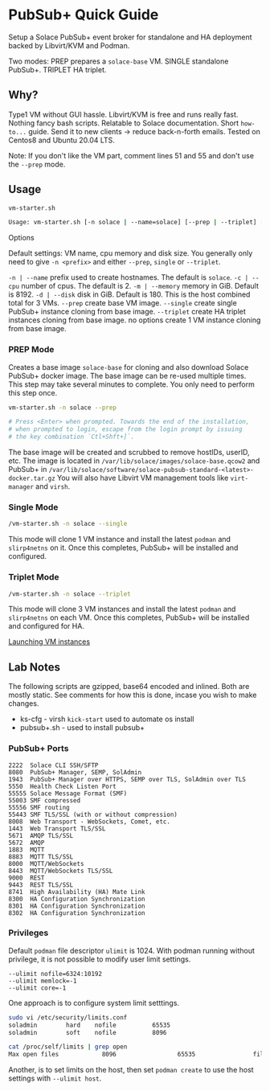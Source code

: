 # PubSub+ Quick Guide

Setup a Solace PubSub+ event broker for standalone and HA deployment backed by Libvirt/KVM and Podman.

Two modes: PREP prepares a `solace-base` VM. SINGLE standalone PubSub+. TRIPLET HA triplet.

## Why?

Type1 VM without GUI hassle. Libvirt/KVM is free and runs really fast. Nothing fancy bash scripts. Relatable to Solace documentation. Short `how-to...` guide. Send it to new clients -> reduce back-n-forth emails. Tested on Centos8 and Ubuntu 20.04 LTS.

Note: If you don't like the VM part, comment lines 51 and 55 and don't use the `--prep` mode.

## Usage

```bash
vm-starter.sh

Usage: vm-starter.sh [-n solace | --name=solace] [--prep | --triplet] [-c 2 | --cpu=2] [-m 4096 | --memory=4096] [-d 50 | --disk=50]
```

Options

Default settings: VM name, cpu memory and disk size. You generally only need to give `-n <prefix>` and either `--prep`, `single` or `--triplet`.

`-n | --name`     prefix used to create hostnames. The default is `solace`.
`-c | --cpu`      number of cpus. The default is 2.
`-m | --memory`   memory in GiB. Default is 8192.
`-d | --disk`     disk in GiB. Default is 180. This is the host combined total for 3 VMs.
`--prep`          create base VM image.
`--single`        create single PubSub+ instance cloning from base image.
`--triplet`       create HA triplet instances cloning from base image.
no options        create 1 VM instance cloning from base image.

### PREP Mode

Creates a base image `solace-base` for cloning and also download Solace PubSub+ docker image. The base image can be re-used multiple times. This step may take several minutes to complete. You only need to perform this step once.

```bash
vm-starter.sh -n solace --prep

# Press <Enter> when prompted. Towards the end of the installation, 
# when prompted to login, escape from the login prompt by issuing 
# the key combination `Ctl+Shft+]`.
```

The base image will be created and scrubbed to remove hostIDs, userID, etc. The image is located in `/var/lib/solace/images/solace-base.qcow2` and PubSub+ in `/var/lib/solace/software/solace-pubsub-standard-<latest>-docker.tar.gz` You will also have Libvirt VM management tools like `virt-manager` and `virsh`.

### Single Mode

```bash
/vm-starter.sh -n solace --single
```

This mode will clone 1 VM instance and install the latest `podman` and `slirp4netns` on it. Once this completes, PubSub+ will be installed and configured.

### Triplet Mode

```bash
/vm-starter.sh -n solace --triplet
```

This mode will clone 3 VM instances and install the latest `podman` and `slirp4netns` on each VM. Once this completes, PubSub+ will be installed and configured for HA.

[Launching VM instances](docs/virtual_machine.md)

## Lab Notes

The following scripts are gzipped, base64 encoded and inlined. Both are mostly static. See comments for how this is done, incase you wish to make changes. 

- ks-cfg - virsh `kick-start` used to automate os install
- pubsub+.sh - used to install pubsub+

### PubSub+ Ports

    2222  Solace CLI SSH/SFTP
    8080  PubSub+ Manager, SEMP, SolAdmin
    1943  PubSub+ Manager over HTTPS, SEMP over TLS, SolAdmin over TLS
    5550  Health Check Listen Port
    55555 Solace Message Format (SMF)
    55003 SMF compressed
    55556 SMF routing
    55443 SMF TLS/SSL (with or without compression)
    8008  Web Transport - WebSockets, Comet, etc.
    1443  Web Transport TLS/SSL
    5671  AMQP TLS/SSL
    5672  AMQP
    1883  MQTT
    8883  MQTT TLS/SSL
    8000  MQTT/WebSockets
    8443  MQTT/WebSockets TLS/SSL
    9000  REST
    9443  REST TLS/SSL
    8741  High Availability (HA) Mate Link
    8300  HA Configuration Synchronization
    8301  HA Configuration Synchronization
    8302  HA Configuration Synchronization

### Privileges

Default `podman` file descriptor `ulimit` is 1024. With podman running without privilege, it is not possible to modify user limit settings.

    --ulimit nofile=6324:10192
    --ulimit memlock=-1
    --ulimit core=-1

One approach is to configure system limit setttings.

```bash
sudo vi /etc/security/limits.conf
soladmin        hard    nofile          65535
soladmin        soft    nofile          8096

cat /proc/self/limits | grep open
Max open files            8096                 65535                files
```

Another, is to set limits on the host, then set `podman create` to use the host settings with `--ulimit host`.